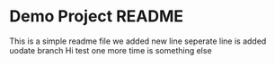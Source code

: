 # Demo Project README

This is a simple readme file
we added new line
seperate line is added
uodate branch
Hi test one more time is something else


